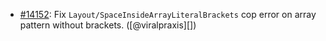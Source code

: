 * [#14152](https://github.com/rubocop/rubocop/pull/14152): Fix `Layout/SpaceInsideArrayLiteralBrackets` cop error on array pattern without brackets. ([@viralpraxis][])
